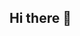 ## Hi there 👋

<!--
Highly motivated third-year Computer Science student with a strong focus on backend development and integrating Large Language Models (LLMs) into practical applications. Proficient in Python, SQL, and API integration, with experience in building scalable backend solutions, function/tool calling, and data analysis. Demonstrated expertise in numerical reasoning, document parsing, and freeform user input handling. Fluent in English, with a solid foundation in software engineering, machine learning models.

Here are some ideas to get you started:

- 🔭 I’m currently working on ...
- 🌱 I’m currently learning ...
- 👯 I’m looking to collaborate on ...
- 🤔 I’m looking for help with ...
- 💬 Ask me about ...
- 📫 How to reach me: ...
- 😄 Pronouns: ...
- ⚡ Fun fact: ...
-->
